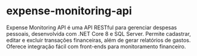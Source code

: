 # expense-monitoring-api
Expense Monitoring API é uma API RESTful para gerenciar despesas pessoais, desenvolvida com .NET Core 8 e SQL Server. Permite cadastrar, editar e excluir transações financeiras, além de gerar relatórios de gastos. Oferece integração fácil com front-ends para monitoramento financeiro.
